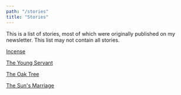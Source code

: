 ```yaml
---
path: "/stories"
title: "Stories"
---
```


This is a list of stories, most of which were originally published on my newsletter. This list may not contain all stories.

[Incense](/stories/incense)

[The Young Servant](/stories/young-servant)

[The Oak Tree](/stories/oak-tree)

[The Sun's Marriage](/stories/suns-marriage)